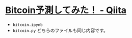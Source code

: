 # [Bitcoin予測してみた！ - Qiita](https://qiita.com/awesomest/items/6d505798598e19d34ae9)

* `bitcoin.ipynb`
* `bitcoin.py`
どちらのファイルも同じ内容です。
